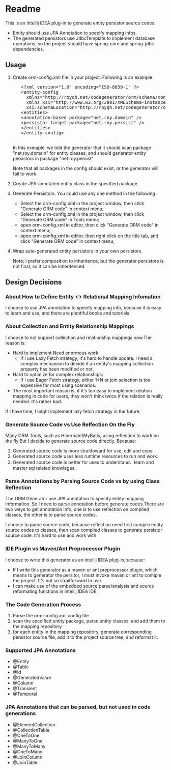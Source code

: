 # Readme
This is an Intellij IDEA plug-in to generate entity persistor source codes.
* Entity should use JPA Annotation to specify mapping infos.
* The generated persistors use JdbcTemplate to implement database operations, so the project should have spring-core and spring-jdbc dependencies.
## Usage
1. Create orm-config.xml file in your project. Following is an example:

    <pre>
      &lt;?xml version="1.0" encoding="ISO-8859-1" ?>
      &lt;entity-config
        xmlns="http://royqh.net/codegenerator/orm/schema/config/1.0"
        xmlns:xsi="http://www.w3.org/2001/XMLSchema-instance"
        xsi:schemaLocation="http://royqh.net/codegenerator/orm/schema/config/1.0 http://royqh.net/codegenerator/orm/schema/config_1_0.xsd">
      &lt;entities>
      &lt;annotation-based package="net.roy.domain" />
      &lt;persistor target-package="net.roy.persist" />
      &lt;/entities>
      &lt;/entity-config>
    </pre>

    In this exmaple, we told the generator that it should scan package "net.roy.domain"
    for entity classes, and should generator entity persistors in package "net.roy.persist"

    Note that all packages in the config should exist, or the generator will fail to work.
2. Create JPA-annotated entity class in the specified package.
3. Generate Persistors. You could use any one method in the following :

    * Select the orm-config.xml in the project window, then click "Generate ORM code" in context menu;
    * Select the orm-config.xml in the project window, then click "Generate ORM code" in Tools menu;
    * open orm-config.xml in editor, then click "Generate ORM code" in context menu;
    * open orm-config.xml in editor, then right click on the title tab, and click "Generate ORM code" in context menu;

4. Wrap auto-generated entity persistors in your own persistors.

    Note: I prefer composition to inheritence, but the generator persistors is not final, so it can be inheritenced.

## Design Decisions

### About How to Define Entity <-> Relational Mapping Infomation
I choose to use JPA annotation to specify mapping info, because it is easy to learn and use, and there are plentiful books and tutorials.

### About Collection and Entity Relationship Mappings
I choose to not support collection and relationship mappings now.The reason is:
* Hard to implement.Need enormous work.
    * If I use Lazy Fetch strategy, it's hard to handle update. I need a complex mechanism to decide if an entity's mapping collection property has been modified or not.
* Hard to optimize for complex relationships:
    * If I use Eager Fetch strategy, either 1+N or join selection is too expensive for most using scenarios.
* The most important reason is, if it's too easy to implement relation mapping in code for users,
they won't think twice if the relation is really needed. It's rather bad.

If I have time, I might implement lazy fetch strategy in the future.

### Generate Source Code vs Use Relfection On the Fly
Many ORM Tools, such as Hibernate/MyBatis, using reflection to work on the fly.But I decide to generate source code directly, Because:
1. Generated source code is more straitfoward for use, edit and copy.
2. Generated source code uses less runtime resources to run and work.
3. Generated source code is better for uses to understand、learn and master sql related knowleges.

### Parse Annotations by Parsing Source Code vs by using Class Reflection
The ORM Generator use JPA annotation to specify entity mapping information. So I need to parse annotation before generate codes.There are two ways to get annotation info, one is to use reflection on compiled classes, the other is to parse source codes.

I choose to parse source code, because reflection need first compile entity source codes to classes, then scan compiled classes to generate persistor source code. It's hard to use and work with.

### IDE Plugin vs Maven/Ant Preprocessor Plugin
I choose to write this generator as an intellij IDEA plug-in,because:
* If I write this generator as a maven or ant preprocessor plugin, which means to generator the persitor, I must invoke  maven or ant to comiple the project. It's not so straitforward to use.
* I can make use of the embedded source parse/analysis  and source reformating functions in Intellij IDEA IDE.

### The Code Generation Process
1. Parse the orm-config.xml config file
2. scan the specified entity package, parse entity classes, and add them to the mapping repository
3. for each entity in the mapping repository, generate corresponding persistor source file, add it to the project source tree, and reformat it.

### Supported JPA Annotations
* @Entity
* @Table
* @Id
* @GeneratedValue
* @Column
* @Transient
* @Temporal

### JPA Annotations that can be parsed, but not used in code generations
* @ElementCollection
* @CollectionTable
* @OneToOne
* @ManyToOne
* @ManyToMany
* @OneToMany
* @JoinColumn
* @JoinTable


